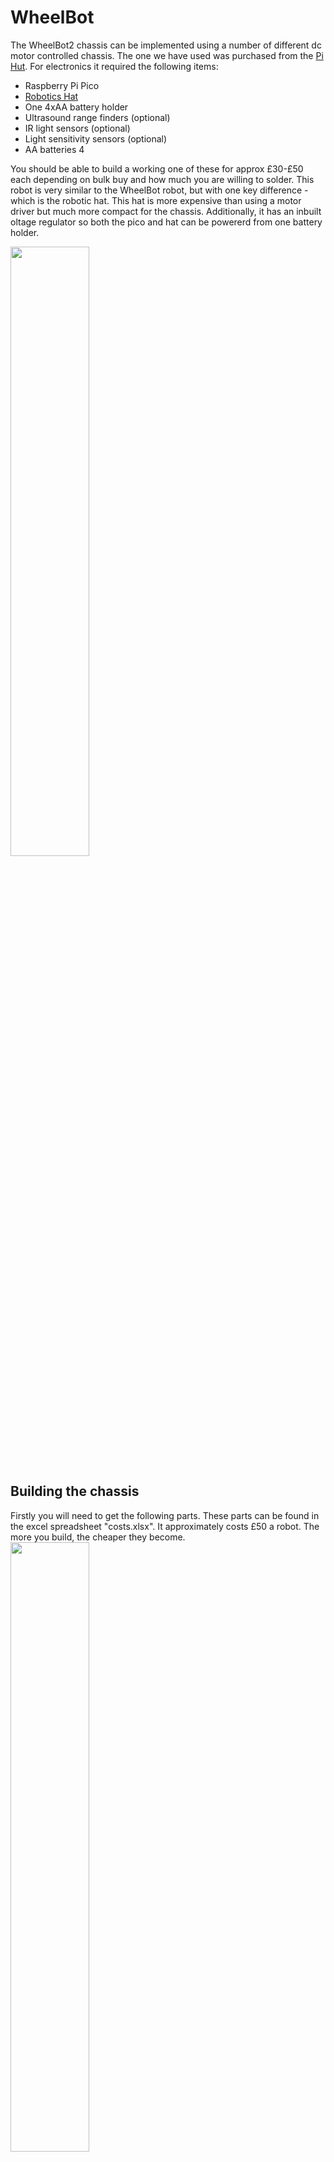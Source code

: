 # WheelBot
The WheelBot2 chassis can be implemented using a number of different dc motor controlled chassis. The one we have used was purchased from the [Pi Hut](https://thepihut.com/products/adafruit-mini-3-layer-round-robot-chassis-kit-2wd-with-dc-motors). For electronics it required the following items:
- Raspberry Pi Pico
- [Robotics Hat](https://thepihut.com/products/robotics-board-for-raspberry-pi-pico)
- One 4xAA battery holder
- Ultrasound range finders (optional)
- IR light sensors (optional)
- Light sensitivity sensors (optional)
- AA batteries 4

You should be able to build a working one of these for approx £30-£50 each depending on bulk buy and how much you are willing to solder. This robot is very similar to the WheelBot robot, but with one key difference - which is the robotic hat. This hat is more expensive than using a motor driver but much more compact for the chassis. Additionally, it has an inbuilt oltage regulator so both the pico and hat can be powererd from one battery holder.

<img src="https://raw.githubusercontent.com/shepai/OpenEduBot/main/Assets/wheelBot2.jpg" width="50%" >


## Building the chassis
Firstly you will need to get the following parts. These parts can be found in the excel spreadsheet "costs.xlsx". It approximately costs £50 a robot. The more you build, the cheaper they become.
<img src="https://raw.githubusercontent.com/shepai/OpenEduBot/main/Assets/partList.PNG" width="50%" >

### Step 1
Mount both of the motors on the chassis, using the side plates within the two rectangular slots on the chassis will keep the motors in place. This is the point that you can mount your chosen sensors for the lower level. If you are working with light sensors, this level is ideal.

<img src="https://raw.githubusercontent.com/shepai/OpenEduBot/main/Assets/step1.PNG" width="50%" >

### Step 2
Mount the main controller, make sure you have soldered some L-shaped pins underneath the Robotics board if you wish to use GPIO pins to interface with sensors. If you are using more HATs than just the robotics board, you may want to consider using Step 3 as your second layer.
<img src="https://raw.githubusercontent.com/shepai/OpenEduBot/main/Assets/step2.PNG" width="50%" >

### Step 3
It is ideal to have the batteries on the top, so they can be easily changed without having to unscrew the chassis.
<img src="https://raw.githubusercontent.com/shepai/OpenEduBot/main/Assets/step3.PNG" width="50%" >


## Programming
Pre-written examples can be found:
- Example.py

The EduBot.py found in [library](https://github.com/shepai/OpenEduBot/Library) must be uploaded in the same directory as your main code on the Raspberry Pi Pico.

We have used the [Thonny IDE](https://thonny.org/). Once downloaded this software allows you to connect to the Raspberry Pi Pico. Simply go to the bottom right corner of the window, and select an interpreter. We are using the Raspberry Pi Pico. Raspberry Pi have a [tutorial](https://projects.raspberrypi.org/en/projects/getting-started-with-the-pico) on getting set up with the Pico.

Once all connected you can load one of our examples in and click run. The robot will run this code while the USB is attached. To make it mobile, save the example as main.py on the Pico device, and it will run on boot.
